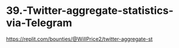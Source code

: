 # 39.-Twitter-aggregate-statistics-via-Telegram
https://replit.com/bounties/@WillPrice2/twitter-aggregate-st
